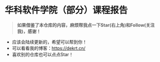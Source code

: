 # 华科软件学院（部分）课程报告

> **如果借鉴了本仓库的内容，麻烦帮我点一下Star(右上角)和Follow(关注我)，感谢！**

- 应该会陆续更新的，希望可以帮到你！
- 可以看看我的博客：https://dekrt.cn/
- 喜欢别的仓库也可以点点Star！
